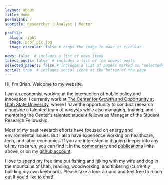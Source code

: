 ```yaml
---
layout: about
title: Home
permalink: /
subtitle: Researcher | Analyst | Mentor

profile:
  align: right
  image: prof_pic.jpg
  image_circular: false # crops the image to make it circular

news: false  # includes a list of news items
latest_posts: false  # includes a list of the newest posts
selected_papers: false # includes a list of papers marked as "selected={true}"
social: true  # includes social icons at the bottom of the page
---
```


Hi, I'm Brian. Welcome to my website.

I am an economist working at the intersection of public policy and innovation. I currently work at <a href="https://thecgo.org">The Center for Growth and Opportunity at Utah State University</a>, where I have the opportunity to conduct research alongside a talented team of analysts while also managing, training, and mentoring the Center's talented student fellows as Manager of the Student Research Fellowship.

Most of my past research efforts have focused on energy and environmental issues. But I also have experience working on healthcare, tech, and labor economics. If you are interested in digging deeper into any of my research, you can find it in the [commentary](/blog/) and [publications](/publications/) links above, or on my <a href="https://github.com/brianisom">github account</a>. 

I love to spend my free time out fishing and hiking with my wife and dog in the mountains of Utah, reading, woodworking, and tinkering (currently building my own keyboard). Please take a look around and feel free to reach out if you'd like to chat!
